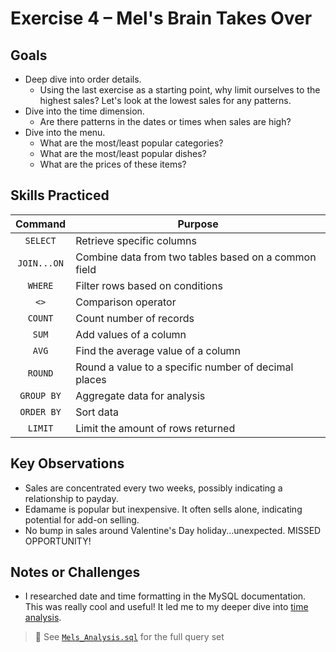 # Exercise 4 – Mel's Brain Takes Over

## Goals
- Deep dive into order details.
  - Using the last exercise as a starting point, why limit ourselves to the highest sales? Let's look at the lowest sales for any patterns. 
- Dive into the time dimension.
  - Are there patterns in the dates or times when sales are high?
- Dive into the menu.
  - What are the most/least popular categories?
  - What are the most/least popular dishes?
  - What are the prices of these items?

## Skills Practiced
| Command     | Purpose                                |
|:-----------:|----------------------------------------|
| `SELECT`    | Retrieve specific columns      |
| `JOIN...ON`      | Combine data from two tables based on a common field        |
| `WHERE`     | Filter rows based on conditions |
|`<>`| Comparison operator|
|`COUNT`| Count number of records |
|`SUM`| Add values of a column |
|`AVG`| Find the average value of a column|
|`ROUND`|Round a value to a specific number of decimal places|
| `GROUP BY`  | Aggregate data for analysis    |
| `ORDER BY`  | Sort data            |
|`LIMIT`| Limit the amount of rows returned|

## Key Observations
- Sales are concentrated every two weeks, possibly indicating a relationship to payday.
- Edamame is popular but inexpensive. It often sells alone, indicating potential for add-on selling.
- No bump in sales around Valentine's Day holiday...unexpected. MISSED OPPORTUNITY!

## Notes or Challenges
- I researched date and time formatting in the MySQL documentation. This was really cool and useful! It led me to my deeper dive into [time analysis](../code/Time_Analysis.sql).

> 📝 See [`Mels_Analysis.sql`](../code/Mels_Analysis.sql) for the full query set
